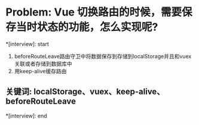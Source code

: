 # Problem: Vue 切换路由的时候，需要保存当时状态的功能，怎么实现呢?

*[interview]: start
1. beforeRouteLeave路由守卫中将数据保存到存储到localStorage并且和vuex关联或者存储到数据库中
2. 用keep-alive缓存路由

## 关键词: localStorage、vuex、keep-alive、beforeRouteLeave
*[interview]: end
